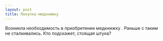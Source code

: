 ```yaml
---
layout: post 
title: Покупка медкнижку 
--- 
```

Возникла необходимость в приобретении медкнижку . Раньше с таким не сталкивались. Кто подскажет, стоящая штука?